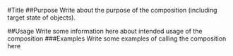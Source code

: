 #Title
##Purpose
Write about the purpose of the composition (including target state of objects).

##Usage
Write some information here about intended usage of the composition
###Examples
Write some examples of calling the composition here

